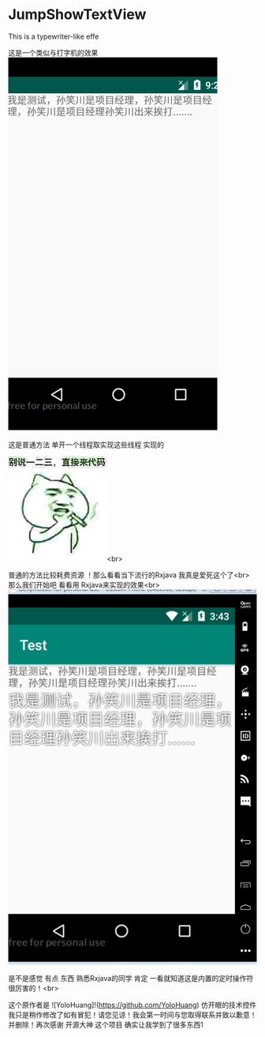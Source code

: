 # JumpShowTextView
This is a typewriter-like effe

这是一个类似与打字机的效果 
![image](https://github.com/cooek/JumpShowTextView/blob/master/Test.gif)


这是普通方法 单开一个线程取实现这些线程 实现的



![image](https://github.com/cooek/JumpShowTextView/blob/master/3994917-cd3c64eb6fa97663.jpg)<br\>
 
 
  普通的方法比较耗费资源 ！那么看看当下流行的Rxjava 我真是爱死这个了<br\>
那么我们开始吧 看看用 Rxjava来实现的效果<br\>
![image](https://github.com/cooek/JumpShowTextView/blob/master/test2.gif)

是不是感觉 有点 东西 熟悉Rxjava的同学 肯定 一看就知道这是内置的定时操作符 很厉害的！<br\>

这个原作者是 ![YoloHuang]!(https://github.com/YoloHuang) 仿开眼的技术控件 我只是稍作修改了如有冒犯！请您见谅！我会第一时间与您取得联系并致以歉意！并删除！再次感谢 开源大神 这个项目 确实让我学到了很多东西1

